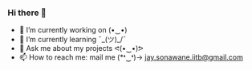 ### Hi there 👋

<!--
**jayson-310801/jayson-310801** is a ✨ _special_ ✨ repository because its `README.md` (this file) appears on your GitHub profile.
- 😄 Pronouns: ...
- ⚡ Fun fact: ...
-->

- 🔭 I’m currently working on    (•‿•)  
- 🌱 I’m currently learning    ¯\_(ツ)_/¯    
- 💬 Ask me about my projects   ᕙ(•‿•)ᕗ  
- 📫 How to reach me: mail me    (*❛‿❛)→ jay.sonawane.iitb@gmail.com  

